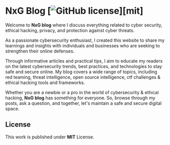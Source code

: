 # NxG Blog [![GitHub license](https://img.shields.io/github/license/cotes2020/chirpy-starter.svg?color=blue)][mit]

Welcome to **NxG blog** where I discuss everything related to cyber security, ethical hacking, privacy, and protection against cyber threats. 

As a passionate cybersecurity enthusiast, I created this website to share my learnings and insights with individuals and businesses who are seeking to strengthen their online defenses. 

Through informative articles and practical tips, I aim to educate my readers on the latest cybersecurity trends, best practices, and technologies to stay safe and secure online. My blog covers a wide range of topics, including red teaming, threat intelligence, open source intelligence, ctf challenges & ethical hacking tools and frameworks.

Whether you are a newbie or a pro in the world of cybersecurity & ethical hacking, **NxG blog** has something for everyone. So, browse through my posts, ask a question, and together, let's maintain a safe and secure digital space.

## License

This work is published under **MIT** License.